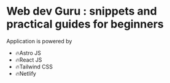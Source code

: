 # Web dev Guru : snippets and practical guides for beginners

Application is powered by

- 🔥Astro JS
- 🔥React JS
- 🔥Tailwind CSS
- 🔥Netlify

